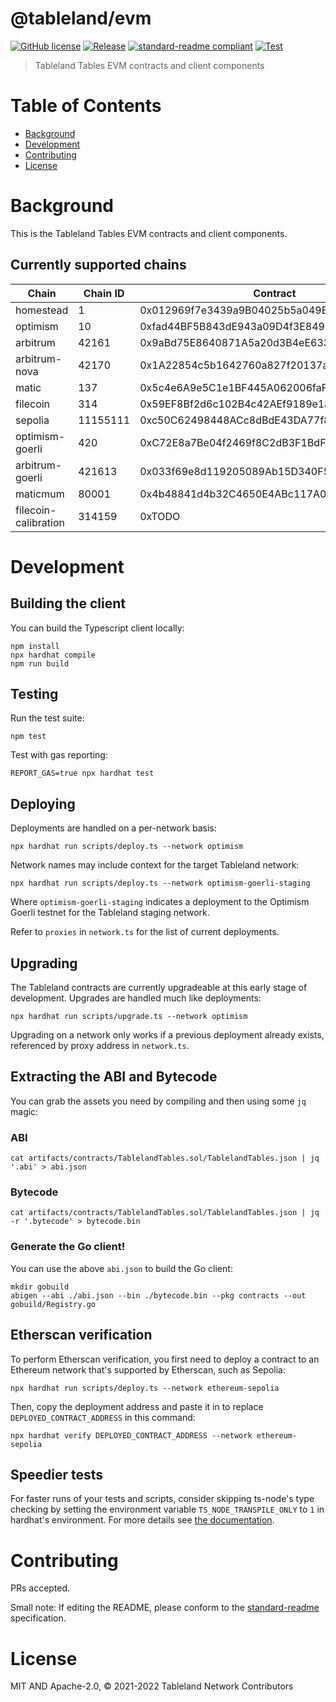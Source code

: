 # @tableland/evm

[![GitHub license](https://img.shields.io/github/license/tablelandnetwork/evm-tableland.svg)](./LICENSE)
[![Release](https://img.shields.io/github/release/tablelandnetwork/evm-tableland.svg)](https://github.com/tablelandnetwork/evm-tableland/releases/latest)
[![standard-readme compliant](https://img.shields.io/badge/standard--readme-OK-green.svg)](https://github.com/RichardLitt/standard-readme)
[![Test](https://github.com/tablelandnetwork/evm-tableland/actions/workflows/test.yml/badge.svg?branch=main)](https://github.com/tablelandnetwork/evm-tableland/actions/workflows/test.yml)

> Tableland Tables EVM contracts and client components

# Table of Contents

- [Background](#background)
- [Development](#development)
- [Contributing](#contributing)
- [License](#license)

# Background

This is the Tableland Tables EVM contracts and client components.

## Currently supported chains

| Chain               | Chain ID | Contract                                   |
| ------------------- | -------- | ------------------------------------------ |
| homestead           | 1        | 0x012969f7e3439a9B04025b5a049EB9BAD82A8C12 |
| optimism            | 10       | 0xfad44BF5B843dE943a09D4f3E84949A11d3aa3e6 |
| arbitrum            | 42161    | 0x9aBd75E8640871A5a20d3B4eE6330a04c962aFfd |
| arbitrum-nova       | 42170    | 0x1A22854c5b1642760a827f20137a67930AE108d2 |
| matic               | 137      | 0x5c4e6A9e5C1e1BF445A062006faF19EA6c49aFeA |
| filecoin            | 314      | 0x59EF8Bf2d6c102B4c42AEf9189e1a9F0ABfD652d |
| sepolia             | 11155111 | 0xc50C62498448ACc8dBdE43DA77f8D5D2E2c7597D |
| optimism-goerli     | 420      | 0xC72E8a7Be04f2469f8C2dB3F1BdF69A7D516aBbA |
| arbitrum-goerli     | 421613   | 0x033f69e8d119205089Ab15D340F5b797732f646b |
| maticmum            | 80001    | 0x4b48841d4b32C4650E4ABc117A03FE8B51f38F68 |
| filecoin-calibration| 314159   | 0xTODO                                     |

# Development

## Building the client

You can build the Typescript client locally:

```shell
npm install
npx hardhat compile
npm run build
```

## Testing

Run the test suite:

```shell
npm test
```

Test with gas reporting:

```shell
REPORT_GAS=true npx hardhat test
```

## Deploying

Deployments are handled on a per-network basis:

```shell
npx hardhat run scripts/deploy.ts --network optimism
```

Network names may include context for the target Tableland network:

```shell
npx hardhat run scripts/deploy.ts --network optimism-goerli-staging
```

Where `optimism-goerli-staging` indicates a deployment to the Optimism Goerli testnet for the Tableland staging network.

Refer to `proxies` in `network.ts` for the list of current deployments.

## Upgrading

The Tableland contracts are currently upgradeable at this early stage of development. Upgrades are handled much like deployments:

```shell
npx hardhat run scripts/upgrade.ts --network optimism
```

Upgrading on a network only works if a previous deployment already exists, referenced by proxy address in `network.ts`.

## Extracting the ABI and Bytecode

You can grab the assets you need by compiling and then using some `jq` magic:

### ABI

```shell
cat artifacts/contracts/TablelandTables.sol/TablelandTables.json | jq '.abi' > abi.json
```

### Bytecode

```shell
cat artifacts/contracts/TablelandTables.sol/TablelandTables.json | jq -r '.bytecode' > bytecode.bin
```

### Generate the Go client!

You can use the above `abi.json` to build the Go client:

```shell
mkdir gobuild
abigen --abi ./abi.json --bin ./bytecode.bin --pkg contracts --out gobuild/Registry.go
```

## Etherscan verification

To perform Etherscan verification, you first need to deploy a contract to an Ethereum network that's supported by Etherscan, such as Sepolia:

```shell
npx hardhat run scripts/deploy.ts --network ethereum-sepolia
```

Then, copy the deployment address and paste it in to replace `DEPLOYED_CONTRACT_ADDRESS` in this command:

```shell
npx hardhat verify DEPLOYED_CONTRACT_ADDRESS --network ethereum-sepolia
```

## Speedier tests

For faster runs of your tests and scripts, consider skipping ts-node's type checking by setting the environment variable `TS_NODE_TRANSPILE_ONLY` to `1` in hardhat's environment. For more details see [the documentation](https://hardhat.org/guides/typescript.html#performance-optimizations).

# Contributing

PRs accepted.

Small note: If editing the README, please conform to the
[standard-readme](https://github.com/RichardLitt/standard-readme) specification.

# License

MIT AND Apache-2.0, © 2021-2022 Tableland Network Contributors
